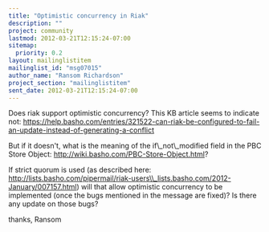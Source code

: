 ```yaml
---
title: "Optimistic concurrency in Riak"
description: ""
project: community
lastmod: 2012-03-21T12:15:24-07:00
sitemap:
  priority: 0.2
layout: mailinglistitem
mailinglist_id: "msg07015"
author_name: "Ransom Richardson"
project_section: "mailinglistitem"
sent_date: 2012-03-21T12:15:24-07:00
---
```



Does riak support optimistic concurrency? This KB article seems to indicate 
not: 
https://help.basho.com/entries/321522-can-riak-be-configured-to-fail-an-update-instead-of-generating-a-conflict

But if it doesn't, what is the meaning of the if\\_not\\_modified field in the PBC 
Store Object: http://wiki.basho.com/PBC-Store-Object.html?

If strict quorum is used (as described here: 
http://lists.basho.com/pipermail/riak-users\\_lists.basho.com/2012-January/007157.html)
 will that allow optimistic concurrency to be implemented (once the bugs 
mentioned in the message are fixed)? Is there any update on those bugs?

thanks,
Ransom
